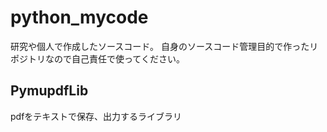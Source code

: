 # python_mycode
研究や個人で作成したソースコード。
自身のソースコード管理目的で作ったリポジトリなので自己責任で使ってください。

## PymupdfLib
pdfをテキストで保存、出力するライブラリ
